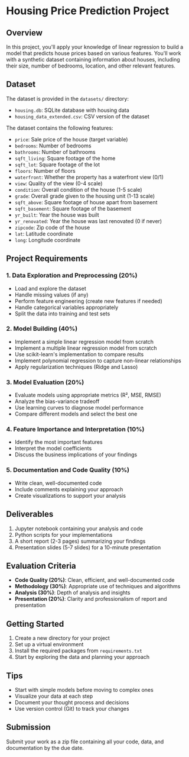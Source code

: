 # Housing Price Prediction Project

## Overview
In this project, you'll apply your knowledge of linear regression to build a model that predicts house prices based on various features. You'll work with a synthetic dataset containing information about houses, including their size, number of bedrooms, location, and other relevant features.

## Dataset
The dataset is provided in the `datasets/` directory:
- `housing.db`: SQLite database with housing data
- `housing_data_extended.csv`: CSV version of the dataset

The dataset contains the following features:
- `price`: Sale price of the house (target variable)
- `bedrooms`: Number of bedrooms
- `bathrooms`: Number of bathrooms
- `sqft_living`: Square footage of the home
- `sqft_lot`: Square footage of the lot
- `floors`: Number of floors
- `waterfront`: Whether the property has a waterfront view (0/1)
- `view`: Quality of the view (0-4 scale)
- `condition`: Overall condition of the house (1-5 scale)
- `grade`: Overall grade given to the housing unit (1-13 scale)
- `sqft_above`: Square footage of house apart from basement
- `sqft_basement`: Square footage of the basement
- `yr_built`: Year the house was built
- `yr_renovated`: Year the house was last renovated (0 if never)
- `zipcode`: Zip code of the house
- `lat`: Latitude coordinate
- `long`: Longitude coordinate

## Project Requirements

### 1. Data Exploration and Preprocessing (20%)
- Load and explore the dataset
- Handle missing values (if any)
- Perform feature engineering (create new features if needed)
- Handle categorical variables appropriately
- Split the data into training and test sets

### 2. Model Building (40%)
- Implement a simple linear regression model from scratch
- Implement a multiple linear regression model from scratch
- Use scikit-learn's implementation to compare results
- Implement polynomial regression to capture non-linear relationships
- Apply regularization techniques (Ridge and Lasso)

### 3. Model Evaluation (20%)
- Evaluate models using appropriate metrics (R², MSE, RMSE)
- Analyze the bias-variance tradeoff
- Use learning curves to diagnose model performance
- Compare different models and select the best one

### 4. Feature Importance and Interpretation (10%)
- Identify the most important features
- Interpret the model coefficients
- Discuss the business implications of your findings

### 5. Documentation and Code Quality (10%)
- Write clean, well-documented code
- Include comments explaining your approach
- Create visualizations to support your analysis

## Deliverables
1. Jupyter notebook containing your analysis and code
2. Python scripts for your implementations
3. A short report (2-3 pages) summarizing your findings
4. Presentation slides (5-7 slides) for a 10-minute presentation

## Evaluation Criteria
- **Code Quality (20%)**: Clean, efficient, and well-documented code
- **Methodology (30%)**: Appropriate use of techniques and algorithms
- **Analysis (30%)**: Depth of analysis and insights
- **Presentation (20%)**: Clarity and professionalism of report and presentation

## Getting Started
1. Create a new directory for your project
2. Set up a virtual environment
3. Install the required packages from `requirements.txt`
4. Start by exploring the data and planning your approach

## Tips
- Start with simple models before moving to complex ones
- Visualize your data at each step
- Document your thought process and decisions
- Use version control (Git) to track your changes

## Submission
Submit your work as a zip file containing all your code, data, and documentation by the due date.
